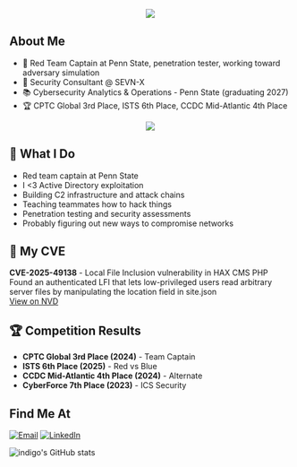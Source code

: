 <p align="center"> 
    <img src="https://capsule-render.vercel.app/api?&type=waving&color=0:9370DB,100:6A5ACD&animation=fadeIn&section=header&text=indigo+%3C3&fontColor=ffffff&fontSize=65">
</p>

## About Me  
- 🎯 Red Team Captain at Penn State, penetration tester, working toward adversary simulation
- 💼 Security Consultant @ SEVN-X  
- 📚 Cybersecurity Analytics & Operations - Penn State (graduating 2027)
- 🏆 CPTC Global 3rd Place, ISTS 6th Place, CCDC Mid-Atlantic 4th Place

<p align="center">
    <img src="https://skillicons.dev/icons?i=python,c,cs,powershell,bash,java,linux,git,docker,aws,kali" />
</p>

## 🔴 What I Do
- Red team captain at Penn State
- I <3 Active Directory exploitation 
- Building C2 infrastructure and attack chains
- Teaching teammates how to hack things
- Penetration testing and security assessments
- Probably figuring out new ways to compromise networks

## 🐛 My CVE
**CVE-2025-49138** - Local File Inclusion vulnerability in HAX CMS PHP  
Found an authenticated LFI that lets low-privileged users read arbitrary server files by manipulating the location field in site.json  
[View on NVD](https://nvd.nist.gov/vuln/detail/CVE-2025-49138)

## 🏆 Competition Results
- **CPTC Global 3rd Place (2024)** - Team Captain
- **ISTS 6th Place (2025)** - Red vs Blue  
- **CCDC Mid-Atlantic 4th Place (2024)** - Alternate
- **CyberForce 7th Place (2023)** - ICS Security

## Find Me At  
<p>
    <!-- email -->
    <a href="mailto:jxs7245@psu.edu" target="_blank"><img alt="Email" src="https://img.shields.io/static/v1?style=for-the-badge&message=jxs7245@psu.edu&color=0078D4&logo=MicrosoftOutlook&logoColor=ffffff&label="></a>
    <!-- linkedin -->
    <a href="https://linkedin.com/in/jonathan-skeete" target="_blank"><img alt="LinkedIn" src="https://custom-icon-badges.demolab.com/static/v1?style=for-the-badge&message=Jonathan+Skeete&color=0077B5&logo=linkedin-white&logoColor=FFFFFF&label="></a>
</p>



![indigo's GitHub stats](https://github-readme-stats.vercel.app/api?username=indigo&count_private=true&show_icons=true&theme=dark)
<br>

